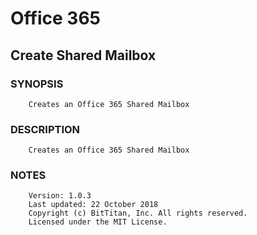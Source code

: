 # Office 365
## Create Shared Mailbox
### SYNOPSIS
```
    Creates an Office 365 Shared Mailbox
```
### DESCRIPTION
```
    Creates an Office 365 Shared Mailbox
```
### NOTES
```
    Version: 1.0.3
    Last updated: 22 October 2018
    Copyright (c) BitTitan, Inc. All rights reserved.
    Licensed under the MIT License.
```

